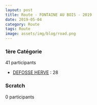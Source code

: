 ```yaml
---
layout: post
title: Route - FONTAINE AU BOIS - 2019
date: 2019-05-04
category: Route
tags: Route
image: assets/img/blog/road.png
---
```


### 1ère Catégorie
41 participants
- [DEFOSSE HERVE](https://teamspecializedlille.cc/coureurs/defosseherve) : 28

### Scratch
0 participants
